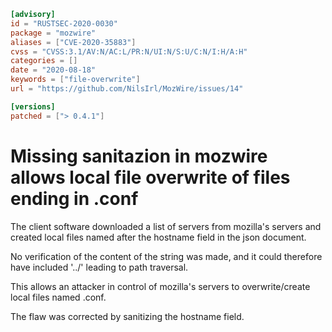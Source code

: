 ```toml
[advisory]
id = "RUSTSEC-2020-0030"
package = "mozwire"
aliases = ["CVE-2020-35883"]
cvss = "CVSS:3.1/AV:N/AC:L/PR:N/UI:N/S:U/C:N/I:H/A:H"
categories = []
date = "2020-08-18"
keywords = ["file-overwrite"]
url = "https://github.com/NilsIrl/MozWire/issues/14"

[versions]
patched = ["> 0.4.1"]
```

# Missing sanitazion in mozwire allows local file overwrite of files ending in .conf

The client software downloaded a list of servers from mozilla's servers and created local files named
after the hostname field in the json document.

No verification of the content of the string was made, and it could therefore have included '../' leading to path traversal.

This allows an attacker in control of mozilla's servers to overwrite/create local files named .conf.

The flaw was corrected by sanitizing the hostname field.
